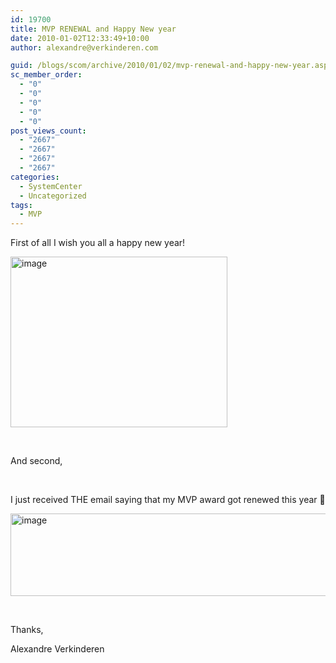 ```yaml
---
id: 19700
title: MVP RENEWAL and Happy New year
date: 2010-01-02T12:33:49+10:00
author: alexandre@verkinderen.com

guid: /blogs/scom/archive/2010/01/02/mvp-renewal-and-happy-new-year.aspx
sc_member_order:
  - "0"
  - "0"
  - "0"
  - "0"
  - "0"
post_views_count:
  - "2667"
  - "2667"
  - "2667"
  - "2667"
categories:
  - SystemCenter
  - Uncategorized
tags:
  - MVP
---
```

First of all I wish you all a happy new year! 

[<img style="border-bottom: 0px;border-left: 0px;border-top: 0px;border-right: 0px" border="0" alt="image" src="https://mscloudstorage.blob.core.windows.net/mscloudstorage//2012/06/image_thumb_435725E2.png" width="347" height="273" />](http://scug.be/scom/files/2012/06/image_1097453B.png) 

&#160;

And second,

&#160;

I just received THE email saying that my MVP award got renewed this year 🙂

[<img style="border-bottom: 0px;border-left: 0px;border-top: 0px;border-right: 0px" border="0" alt="image" src="https://mscloudstorage.blob.core.windows.net/mscloudstorage//2012/06/image_thumb_26F9BDF5.png" width="673" height="132" />](http://scug.be/scom/files/2012/06/image_5316BAE6.png) 

&#160;

Thanks,

Alexandre Verkinderen

